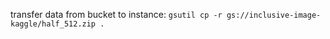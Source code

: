 transfer data from bucket to instance:
```gsutil cp -r gs://inclusive-image-kaggle/half_512.zip .```
